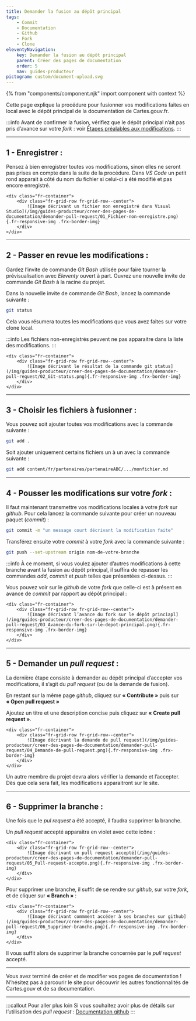```yaml
---
title: Demander la fusion au dépôt principal
tags:
    - Commit
    - Documentation
    - Github
    - Fork
    - Clone
eleventyNavigation:
    key: Demander la fusion au dépôt principal
    parent: Créer des pages de documentation
    order: 5
    nav: guides-producteur
pictogram: custom/document-upload.svg
---
```


{% from "components/component.njk" import component with context %}

Cette page explique la procédure pour fusionner vos modifications faites en local avec le dépôt principal de la documentation de Cartes.gouv.fr.

:::info
Avant de confirmer la fusion, vérifiez que le dépôt principal n’ait pas pris d’avance sur votre *<html lang="en">fork</html>* : voir [Étapes préalables aux modifications](../etapes-prealables-aux-modifications/).
:::

---

## 1 - Enregistrer :

Pensez à bien enregistrer toutes vos modifications, sinon elles ne seront pas prises en compte dans la suite de la procédure. Dans _VS Code_ un petit rond apparait à côté du nom du fichier si celui-ci a été modifié et pas encore enregistré.

    <div class="fr-container">
        <div class="fr-grid-row fr-grid-row--center">
            ![Image décrivant un fichier non enregistré dans Visual Studio](/img/guides-producteur/creer-des-pages-de-documentation/demander-pull-request/01_Fichier-non-enregistre.png){.fr-responsive-img .frx-border-img}
        </div>
    </div>

---

## 2 - Passer en revue les modifications :

Gardez l’invite de commande _<html lang="en">Git Bash</html>_ utilisée pour faire tourner la prévisualisation avec _<html lang="en">Eleventy</html>_ ouvert à part. Ouvrez une nouvelle invite de commande _<html lang="en">Git Bash</html>_ à la racine du projet.

Dans la nouvelle invite de commande _<html lang="en">Git Bash</html>_, lancez la commande suivante :

```bash
git status
```

Cela vous résumera toutes les modifications que vous avez faites sur votre clone local.

:::info
Les fichiers non-enregistrés peuvent ne pas apparaitre dans la liste des modifications.
:::

    <div class="fr-container">
        <div class="fr-grid-row fr-grid-row--center">
            ![Image décrivant le résultat de la commande git status](/img/guides-producteur/creer-des-pages-de-documentation/demander-pull-request/02_Git-status.png){.fr-responsive-img .frx-border-img}
        </div>
    </div>

---

## 3 - Choisir les fichiers à fusionner :

Vous pouvez soit ajouter toutes vos modifications avec la commande suivante :

```bash
git add .
```

Soit ajouter uniquement certains fichiers un à un avec la commande suivante :

```bash
git add content/fr/partenaires/partenaireABC/.../monfichier.md
```

---

## 4 - Pousser les modifications sur votre *<html lang="en">fork</html>* :

Il faut maintenant transmettre vos modifications locales à votre _<html lang="en">fork</html>_ sur _<html lang="en">github</html>_. Pour cela lancez la commande suivante pour créer un nouveau paquet (_<html lang="en">commit</html>_) :

```bash
git commit -m "un message court décrivant la modification faite"
```

Transférez ensuite votre _<html lang="en">commit</html>_ à votre _<html lang="en">fork</html>_ avec la commande suivante :

```bash
git push --set-upstream origin nom-de-votre-branche
```

:::info
À ce moment, si vous voulez ajouter d’autres modifications à cette branche avant la fusion au dépôt principal, il suffira de repasser les commandes _add_, _commit_ et _push_ telles que présentées ci-dessus.
:::

Vous pouvez voir sur le _<html lang="en">github</html>_ de votre _<html lang="en">fork</html>_ que celle-ci est à présent en avance de _<html lang="en">commit</html>_ par rapport au dépôt principal :

    <div class="fr-container">
        <div class="fr-grid-row fr-grid-row--center">
            ![Image décrivant l’avance du fork sur le dépôt princiapl](/img/guides-producteur/creer-des-pages-de-documentation/demander-pull-request/03_Avance-du-fork-sur-le-depot-principal.png){.fr-responsive-img .frx-border-img}
        </div>
    </div>

---

## 5 - Demander un *<html lang="en">pull request</html>* :

La dernière étape consiste à demander au dépôt principal d’accepter vos modifications, il s’agit du _<html lang="en">pull request</html>_ (ou de la demande de fusion).

En restant sur la même page _<html lang="en">github</html>_, cliquez sur **« Contribute »** puis sur **« Open pull request »**

Ajoutez un titre et une description concise puis cliquez sur **« Create pull request »**.

    <div class="fr-container">
        <div class="fr-grid-row fr-grid-row--center">
            ![Image décrivant la demande de pull request](/img/guides-producteur/creer-des-pages-de-documentation/demander-pull-request/04_Demande-de-pull-request.png){.fr-responsive-img .frx-border-img}
        </div>
    </div>

Un autre membre du projet devra alors vérifier la demande et l’accepter. Dès que cela sera fait, les modifications apparaitront sur le site.

---

## 6 - Supprimer la branche :

Une fois que le _<html lang="en">pul request</html>_ a été accepté, il faudra supprimer la branche.

Un _<html lang="en">pull request</html>_ accepté apparaitra en violet avec cette icône :

    <div class="fr-container">
        <div class="fr-grid-row fr-grid-row--center">
            ![Image décrivant un pull request accepté](/img/guides-producteur/creer-des-pages-de-documentation/demander-pull-request/05_Pull-request-accepte.png){.fr-responsive-img .frx-border-img}
        </div>
    </div>

Pour supprimer une branche, il suffit de se rendre sur _<html lang="en">github</html>_, sur votre _<html lang="en">fork</html>_, et de cliquer sur **« Branch »** :

    <div class="fr-container">
        <div class="fr-grid-row fr-grid-row--center">
            ![Image décrivant commment accéder à ses branches sur github](/img/guides-producteur/creer-des-pages-de-documentation/demander-pull-request/06_Supprimer-branche.png){.fr-responsive-img .frx-border-img}
        </div>
    </div>

Il vous suffit alors de supprimer la branche concernée par le _<html lang="en">pull request</html>_ accepté.

---

Vous avez terminé de créer et de modifier vos pages de documentation ! N’hésitez pas à parcourir le site pour découvrir les autres fonctionnalités de Cartes.gouv et de sa documentation.

---

:::callout Pour aller plus loin
Si vous souhaitez avoir plus de détails sur l’utilisation des *<html lang="en">pull request</html>* :
<a href="https://docs.github.com/fr/pull-requests" target="_blank" rel="noopener noreferrer" title="Documentation github - ouvre une nouvelle fenêtre">Documentation github</a>
:::
